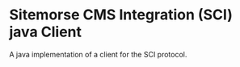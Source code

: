 # Sitemorse CMS Integration (SCI) java Client

A java implementation of a client for the SCI protocol.
